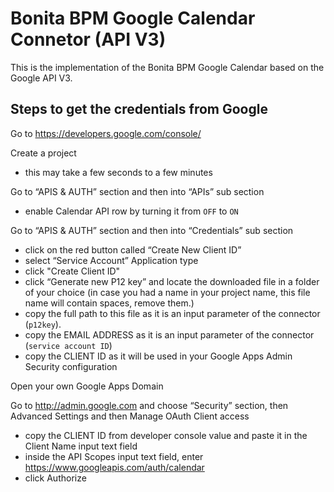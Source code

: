 Bonita BPM Google Calendar Connetor (API V3)
================================

This is the implementation of the Bonita BPM Google Calendar based on the Google API V3.

Steps to get the credentials from Google
-------------------------

Go to https://developers.google.com/console/

Create a project
   - this may take a few seconds to a few minutes

Go to “APIS & AUTH” section and then into “APIs” sub section
   - enable Calendar API row by turning it from `OFF` to `ON`

Go to “APIS & AUTH” section and then into “Credentials” sub section

   - click on the red button called “Create New Client ID”
   - select “Service Account” Application type
   - click "Create Client ID"
   - click “Generate new P12 key” and locate the downloaded file in a folder of your choice (in case you had a name in your project name, this file name will contain spaces, remove them.)
   - copy the full path to this file as it is an input parameter of the connector (`p12key`).
   - copy the EMAIL  ADDRESS as it is an input parameter of the connector (`service account ID`)
   - copy the CLIENT ID as it will be used in your Google Apps Admin Security configuration

Open your own Google Apps Domain

Go to http://admin.google.com and choose “Security” section, then Advanced Settings and then Manage OAuth Client access

   - copy the CLIENT ID from developer console value and paste it in the Client Name input text field
   - inside the API Scopes input text field, enter https://www.googleapis.com/auth/calendar
   - click Authorize
